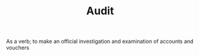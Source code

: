 ---
title: Audit
permalink: "/definitions/audit.html"
body: As a verb; to make an official investigation and examination of accounts and
  vouchers
published_at: '2018-07-07'
layout: post
---